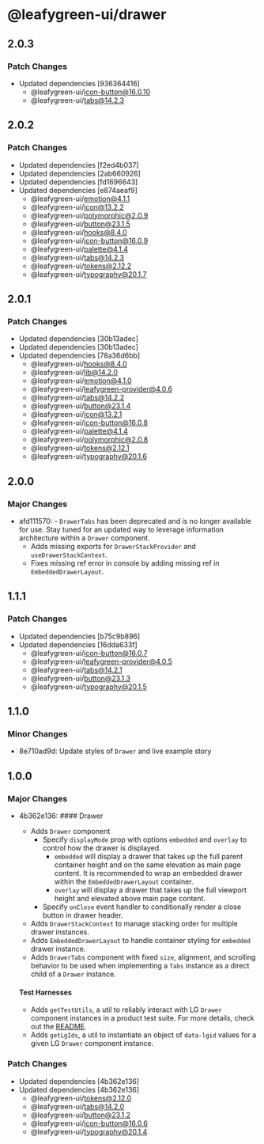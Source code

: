 # @leafygreen-ui/drawer

## 2.0.3

### Patch Changes

- Updated dependencies [936364416]
  - @leafygreen-ui/icon-button@16.0.10
  - @leafygreen-ui/tabs@14.2.3

## 2.0.2

### Patch Changes

- Updated dependencies [f2ed4b037]
- Updated dependencies [2ab660926]
- Updated dependencies [fd1696643]
- Updated dependencies [e874aeaf9]
  - @leafygreen-ui/emotion@4.1.1
  - @leafygreen-ui/icon@13.2.2
  - @leafygreen-ui/polymorphic@2.0.9
  - @leafygreen-ui/button@23.1.5
  - @leafygreen-ui/hooks@8.4.0
  - @leafygreen-ui/icon-button@16.0.9
  - @leafygreen-ui/palette@4.1.4
  - @leafygreen-ui/tabs@14.2.3
  - @leafygreen-ui/tokens@2.12.2
  - @leafygreen-ui/typography@20.1.7

## 2.0.1

### Patch Changes

- Updated dependencies [30b13adec]
- Updated dependencies [30b13adec]
- Updated dependencies [78a36d6bb]
  - @leafygreen-ui/hooks@8.4.0
  - @leafygreen-ui/lib@14.2.0
  - @leafygreen-ui/emotion@4.1.0
  - @leafygreen-ui/leafygreen-provider@4.0.6
  - @leafygreen-ui/tabs@14.2.2
  - @leafygreen-ui/button@23.1.4
  - @leafygreen-ui/icon@13.2.1
  - @leafygreen-ui/icon-button@16.0.8
  - @leafygreen-ui/palette@4.1.4
  - @leafygreen-ui/polymorphic@2.0.8
  - @leafygreen-ui/tokens@2.12.1
  - @leafygreen-ui/typography@20.1.6

## 2.0.0

### Major Changes

- afd111570: - `DrawerTabs` has been deprecated and is no longer available for use. Stay tuned for an updated way to leverage information architecture within a `Drawer` component.
  - Adds missing exports for `DrawerStackProvider` and `useDrawerStackContext`.
  - Fixes missing ref error in console by adding missing ref in `EmbeddedDrawerLayout`.

## 1.1.1

### Patch Changes

- Updated dependencies [b75c9b896]
- Updated dependencies [16dda633f]
  - @leafygreen-ui/icon-button@16.0.7
  - @leafygreen-ui/leafygreen-provider@4.0.5
  - @leafygreen-ui/tabs@14.2.1
  - @leafygreen-ui/button@23.1.3
  - @leafygreen-ui/typography@20.1.5

## 1.1.0

### Minor Changes

- 8e710ad9d: Update styles of `Drawer` and live example story

## 1.0.0

### Major Changes

- 4b362e136: #### Drawer

  - Adds `Drawer` component
    - Specify `displayMode` prop with options `embedded` and `overlay` to control how the drawer is displayed.
      - `embedded` will display a drawer that takes up the full parent container height and on the same elevation as main page content. It is recommended to wrap an embedded drawer within the `EmbeddedDrawerLayout` container.
      - `overlay` will display a drawer that takes up the full viewport height and elevated above main page content.
    - Specify `onClose` event handler to conditionally render a close button in drawer header.
  - Adds `DrawerStackContext` to manage stacking order for multiple drawer instances.
  - Adds `EmbeddedDrawerLayout` to handle container styling for `embedded` drawer instance.
  - Adds `DrawerTabs` component with fixed `size`, alignment, and scrolling behavior to be used when implementing a `Tabs` instance as a direct child of a `Drawer` instance.

  #### Test Harnesses

  - Adds `getTestUtils`, a util to reliably interact with LG `Drawer` component instances in a product test suite. For more details, check out the [README](https://github.com/mongodb/leafygreen-ui/tree/main/packages/drawer#test-harnesses).
  - Adds `getLgIds`, a util to instantiate an object of `data-lgid` values for a given LG `Drawer` component instance.

### Patch Changes

- Updated dependencies [4b362e136]
- Updated dependencies [4b362e136]
  - @leafygreen-ui/tokens@2.12.0
  - @leafygreen-ui/tabs@14.2.0
  - @leafygreen-ui/button@23.1.2
  - @leafygreen-ui/icon-button@16.0.6
  - @leafygreen-ui/typography@20.1.4
